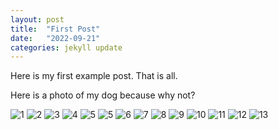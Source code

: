```yaml
---
layout: post
title:  "First Post"
date:   "2022-09-21"
categories: jekyll update
---
```

Here is my first example post. That is all.

Here is a photo of my dog because why not?

<!-- <div>
  <img src= "./../assets/dog.JPG"/>
</div> -->

![1](../assets/dog.JPG)
![2](./assets/dog.JPG)
![3](/assets/dog.JPG)
![4](./dog.JPG)
![5](/dog.JPG)
![5](../dog.JPG)
![6](./../assets/dog.JPG)
![7](..\assets\dog.JPG)
![8](.\assets\dog.JPG)
![9](\assets\dog.JPG)
![10](.\dog.JPG)
![11](\dog.JPG)
![12](..\dog.JPG)
![13](.\..\assets\dog.JPG)